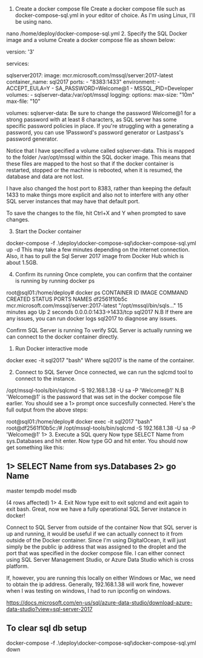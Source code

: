 1. Create a docker compose file
Create a docker compose file such as docker-compose-sql.yml in your editor of choice. As I'm using Linux, I'll be using nano.

nano /home/deploy/docker-compose-sql.yml
2. Specify the SQL Docker image and a volume
Create a docker compose file as shown below:

version: '3'

services:

  sqlserver2017:
    image: mcr.microsoft.com/mssql/server:2017-latest
    container_name: sql2017
    ports:
        - "8383:1433"
    environment:
      - ACCEPT_EULA=Y
      - SA_PASSWORD=Welcome@1
      - MSSQL_PID=Developer
    volumes:
      - sqlserver-data:/var/opt/mssql
    logging:
      options:
        max-size: "10m"
        max-file: "10" 
        
volumes:
  sqlserver-data:
Be sure to change the password Welcome@1 for a strong password with at least 8 characters, as SQL server has some specific password policies in place. If you're struggling with a generating a password, you can use 1Password's password generator or Lastpass's password generator.

Notice that I have specified a volume called sqlserver-data. This is mapped to the folder /var/opt/mssql within the SQL docker image. This means that these files are mapped to the host so that if the docker container is restarted, stopped or the machine is rebooted, when it is resumed, the database and data are not lost.

I have also changed the host port to 8383, rather than keeping the default 1433 to make things more explicit and also not to interfere with any other SQL server instances that may have that default port.

To save the changes to the file, hit Ctrl+X and Y when prompted to save changes.

3. Start the Docker container

docker-compose -f .\deploy\docker-compose-sql\docker-compose-sql.yml up -d
This may take a few minutes depending on the internet connection. Also, it has to pull the Sql Server 2017 image from Docker Hub which is about 1.5GB.

4. Confirm its running
Once complete, you can confirm that the container is running by running docker ps

root@sql01:/home/deploy# docker ps
CONTAINER ID        IMAGE                                        COMMAND                  CREATED             STATUS              PORTS                    NAMES
df2561f10b5c        mcr.microsoft.com/mssql/server:2017-latest   "/opt/mssql/bin/sqls…"   15 minutes ago      Up 2 seconds        0.0.0.0:1433->1433/tcp   sql2017
N.B If there are any issues, you can run docker logs sql2017 to diagnose any issues.

Confirm SQL Server is running
To verify SQL Server is actually running we can connect to the docker container directly.
1. Run Docker interactive mode

docker exec -it sql2017 "bash"
Where sql2017 is the name of the container.

2. Connect to SQL Server
Once connected, we can run the sqlcmd tool to connect to the instance.

/opt/mssql-tools/bin/sqlcmd -S 192.168.1.38 -U sa -P 'Welcome@1'
N.B 'Welcome@1' is the password that was set in the docker compose file earlier.
You should see a 1> prompt once succesfully connected. Here's the full output from the above steps:

root@sql01:/home/deploy# docker exec -it sql2017 "bash"
root@df2561f10b5c:/# /opt/mssql-tools/bin/sqlcmd -S 192.168.1.38 -U sa -P 'Welcome@1'
1>
3. Execute a SQL query
Now type SELECT Name from sys.Databases and hit enter.
Now type GO and hit enter. You should now get something like this:

1> SELECT Name from sys.Databases
2> go
Name
--------------------------------------------------------------------------------------------------------------------------------
master
tempdb
model
msdb

(4 rows affected)
1>
4. Exit
Now type exit to exit sqlcmd and exit again to exit bash.
Great, now we have a fully operational SQL Server instance in docker!


Connect to SQL Server from outside of the container
Now that SQL server is up and running, it would be useful if we can actually connect to it from outside of the Docker container.
Since I'm using DigitalOcean, it will just simply be the public ip address that was assigned to the droplet and the port that was specified in the docker compose file. I can either connect using SQL Server Management Studio, or Azure Data Studio which is cross platform.

If, however, you are running this locally on either Windows or Mac, we need to obtain the ip address. Generally, 192.168.1.38 will work fine, however when I was testing on windows, I had to run ipconfig on windows.

https://docs.microsoft.com/en-us/sql/azure-data-studio/download-azure-data-studio?view=sql-server-2017

## To clear sql db setup
docker-compose -f .\deploy\docker-compose-sql\docker-compose-sql.yml down
